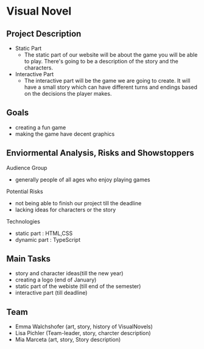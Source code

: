 # Visual Novel

## Project Description

* Static Part 
   * The static part of our website will be about the game  you will be able to play. There's going to be a description of the story and the characters.
* Interactive Part
  * The interactive part will be the game we are going to create. It will have a small story which can have different turns and endings based on the decisions the player makes.

## Goals
* creating a fun game 
* making the game have decent graphics

## Enviormental Analysis, Risks and Showstoppers
Audience Group
 * generally people of all ages who enjoy playing games

Potential Risks
 * not being able to finish our project till the deadline
 * lacking ideas for characters or the story

 Technologies
 * static part  : HTML,CSS
 * dynamic part : TypeScript

## Main Tasks
 * story and character ideas(till the new year)
 * creating a logo (end of January)
 * static part of the webiste (till end of the semester)
 * interactive part (till deadline)

## Team
 
* Emma Walchshofer (art, story, history of VisualNovels)
* Lisa Pichler (Team-leader, story, charcter description)
* Mia Marceta (art, story, Story description)
